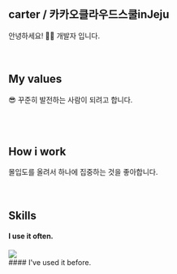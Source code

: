 ## carter / 카카오클라우드스쿨inJeju
안녕하세요! 🙋‍♂️ 개발자 입니다. 
<br />
<br />
<br />
## My values
😎 꾸준히 발전하는 사람이 되려고 합니다.<br />
<br />
<br />
<br />
## How i work
몰입도를 올려서 하나에 집중하는 것을 좋아합니다.
<br />
<br />
<br />
## Skills
#### I use it often.
<div style="display:flex;gap:30px;flex-wrap:wrap;">
<img src ="https://img.shields.io/badge/기술명-원하는색상코드.svg?&style=for-the-badge&logo=로고명&logoColor=로고색상"/>
</div>
#### I've used it before.
</div>
<br />
<br />
<br />
